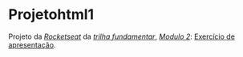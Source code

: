 <h1>Projetohtml1</h1>
<p>
Projeto da 
  <a href="https://app.rocketseat.com.br/"><cite>Rocketseat</cite></a> da 
  <a href="https://app.rocketseat.com.br/discover/trails/fundamentar"><cite>trilha fundamentar</cite></a>, 
  <a href="https://app.rocketseat.com.br/discover/course/o-guia-estelar-de-html"><cite>Modulo 2<cite></a>: 
  <a href="https://app.rocketseat.com.br/discover/course/o-guia-estelar-de-html/links/exercicio-de-resolucao">Exercício de apresentação</a>.
</p>
